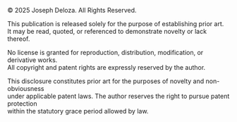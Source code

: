 © 2025 Joseph Deloza. All Rights Reserved.

This publication is released solely for the purpose of establishing prior art.  
It may be read, quoted, or referenced to demonstrate novelty or lack thereof.  

No license is granted for reproduction, distribution, modification, or derivative works.  
All copyright and patent rights are expressly reserved by the author.  

This disclosure constitutes prior art for the purposes of novelty and non-obviousness  
under applicable patent laws. The author reserves the right to pursue patent protection  
within the statutory grace period allowed by law.
